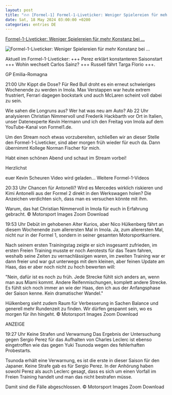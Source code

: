```yaml
---
layout: post
title: "🔥🔥 [Formel-1] Formel-1-Liveticker: Weniger Spielereien für mehr Konstanz bei ..."
date: Sat, 18 May 2024 03:00:00 +0200
categories: entries DE
---
```

[Formel-1-Liveticker: Weniger Spielereien für mehr Konstanz bei ...](https://www.formel1.de/news/news/2024-05-17/formel-1-liveticker-weniger-spielereien-fuer-mehr-konstanz-bei-sergio-perez)

![Formel-1-Liveticker: Weniger Spielereien für mehr Konstanz bei ...](https://www.formel1.de/public/news/sm/296239_f1de.jpg?ts=1715973258)

Aktuell im Formel-1-Liveticker: +++ Perez erklärt konstanteren Saisonstart +++ Wohin wechselt Carlos Sainz? +++ Russell fährt Targa Florio +++.

GP Emilia-Romagna

21:00 Uhr Kippt die Dose? Für Red Bull droht es ein erneut schwieriges Wochenende zu werden in Imola. Max Verstappen war heute extrem frustriert, Ferrari dagegen bockstark und auch McLaren scheint voll dabei zu sein.



Wie sahen die Longruns aus? Wer hat was neu am Auto? Ab 22 Uhr analysieren Christian Nimmervoll und Frederik Hackbarth vor Ort in Italien, unser Datenexperte Kevin Hermann und ich den Freitag von Imola auf dem YouTube-Kanal von Formel1.de.



Um den Stream noch etwas vorzubereiten, schließen wir an dieser Stelle den Formel-1-Liveticker, sind aber morgen früh wieder für euch da. Dann übernimmt Kollege Norman Fischer für mich.



Habt einen schönen Abend und schaut im Stream vorbei!



Herzlichst

euer Kevin Scheuren Video wird geladen… Weitere Formel-1-Videos

20:33 Uhr Chancen für Antonelli? Wird es Mercedes wirklich riskieren und Kimi Antonelli aus der Formel 2 direkt in den Werkswagen holen? Die Anzeichen verdichten sich, dass man es versuchen könnte mit ihm.



Warum, das hat Christian Nimmervoll in Imola für euch in Erfahrung gebracht. © Motorsport Images Zoom Download

19:53 Uhr Debüt im gehobenen Alter Kurios, aber Nico Hülkenberg fährt an diesem Wochenende zum allerersten Mal in Imola. Ja, zum allerersten Mal, nicht nur in der Formel 1, sondern in seiner gesamten Motorsportkarriere.



Nach seinem ersten Trainingstag zeigte er sich insgesamt zufrieden, im ersten Freien Training musste er noch Aerotests für das Team fahren, weshalb seine Zeiten zu vernachlässigen waren, im zweiten Training war er dann freier und war gut unterwegs mit dem kleinen, aber feinen Update am Haas, das er aber noch nicht zu hoch bewerten will:



"Nein, dafür ist es noch zu früh. Jede Strecke fühlt sich anders an, wenn man aus Miami kommt. Andere Reifenmischungen, komplett andere Strecke. Es fühlt sich noch immer an wie der Haas, den ich aus der Anfangsphase der Saison kenne. Kein dramatischer Wandel."



Hülkenberg sieht zudem Raum für Verbesserung in Sachen Balance und generell mehr Rundenzeit zu finden. Wir dürfen gespannt sein, wo es morgen für ihn hingeht. © Motorsport Images Zoom Download

ANZEIGE

19:27 Uhr Keine Strafen und Verwarnung Das Ergebnis der Untersuchung gegen Sergio Perez für das Aufhalten von Charles Leclerc ist ebenso eingetroffen wie das gegen Yuki Tsunoda wegen des fehlerhaften Probestarts.



Tsunoda erhält eine Verwarnung, es ist die erste in dieser Saison für den Japaner. Keine Strafe gab es für Sergio Perez. In der Anhörung haben sowohl Perez als auch Leclerc gesagt, dass es sich um einen Vorfall im Freien Training handelt und man das nicht bestrafen müsse.



Damit sind die Fälle abgeschlossen. © Motorsport Images Zoom Download

